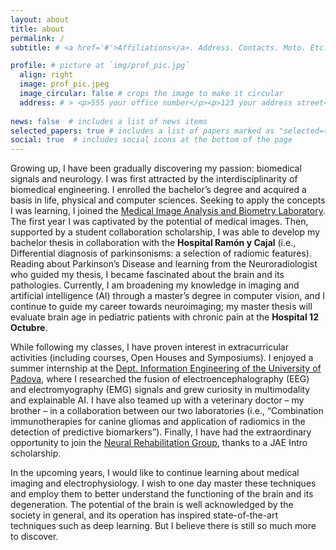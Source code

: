 ```yaml
---
layout: about
title: about
permalink: /
subtitle: # <a href='#'>Affiliations</a>. Address. Contacts. Moto. Etc.

profile: # picture at `img/prof_pic.jpg`
  align: right
  image: prof_pic.jpeg
  image_circular: false # crops the image to make it circular
  address: # > <p>555 your office number</p><p>123 your address street</p><p>Your City, State 12345</p>
  
news: false  # includes a list of news items
selected_papers: true # includes a list of papers marked as "selected={true}" at [publications page](/al-folio/publications/) 
social: true  # includes social icons at the bottom of the page
---
```


Growing up, I have been gradually discovering my passion: biomedical signals and neurology. I was first attracted by the interdisciplinarity of biomedical engineering. I enrolled the bachelor’s degree and acquired a basis in life, physical and computer sciences. Seeking to apply the concepts I was learning, I joined the [Medical Image Analysis and Biometry Laboratory](https://laimbio.org). The first year I was captivated by the potential of medical images. Then, supported by a student collaboration scholarship, I was able to develop my bachelor thesis in collaboration with the **Hospital Ramón y Cajal** (i.e., Differential diagnosis of parkinsonisms: a selection of radiomic features). Reading about Parkinson’s Disease and learning from the Neuroradiologist who guided my thesis, I became fascinated about the brain and its pathologies. Currently, I am broadening my knowledge in imaging and artificial intelligence (AI) through a master’s degree in computer vision, and I continue to guide my career towards neuroimaging; my master thesis will evaluate brain age in pediatric patients with chronic pain at the **Hospital 12 Octubre**. 

While following my classes, I have proven interest in extracurricular activities (including courses, Open Houses and Symposiums). I enjoyed a summer internship at the [Dept. Information Engineering of the University of Padova](https://www.dei.unipd.it/home-page), where I researched the fusion of electroencephalography (EEG) and electromyography (EMG) signals and grew curiosity in multimodality and explainable AI. I have also teamed up with a veterinary doctor – my brother – in a collaboration between our two laboratories (i.e., “Combination immunotherapies for canine gliomas and application of radiomics in the detection of predictive biomarkers”). Finally, I have had the extraordinary opportunity to join the [Neural Rehabilitation Group](https://www.neuralrehabilitation.org/en/), thanks to a JAE Intro scholarship.

In the upcoming years, I would like to continue learning about medical imaging and electrophysiology. I wish to one day master these techniques and employ them to better understand the functioning of the brain and its degeneration. The potential of the brain is well acknowledged by the society in general, and its operation has inspired state-of-the-art techniques such as deep learning. But I believe there is still so much more to discover.
